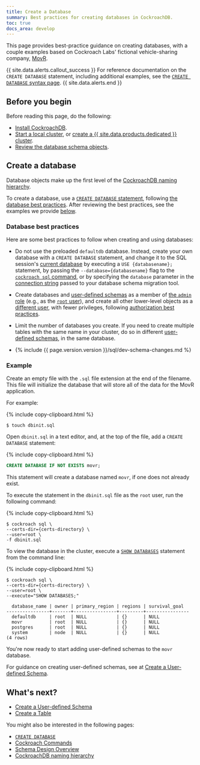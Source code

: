 ```yaml
---
title: Create a Database
summary: Best practices for creating databases in CockroachDB.
toc: true
docs_area: develop
---
```


This page provides best-practice guidance on creating databases, with a couple examples based on Cockroach Labs' fictional vehicle-sharing company, [MovR](movr.html).

{{ site.data.alerts.callout_success }}
For reference documentation on the `CREATE DATABASE` statement, including additional examples, see the [`CREATE DATABASE` syntax page](create-database.html).
{{ site.data.alerts.end }}

## Before you begin

Before reading this page, do the following:

- [Install CockroachDB](install-cockroachdb.html).
- [Start a local cluster](secure-a-cluster.html), or [create a {{  site.data.products.dedicated  }} cluster](../cockroachcloud/create-your-cluster.html).
- [Review the database schema objects](schema-design-overview.html).

## Create a database

Database objects make up the first level of the [CockroachDB naming hierarchy](sql-name-resolution.html#naming-hierarchy).

To create a database, use a [`CREATE DATABASE` statement](create-database.html), following [the database best practices](#database-best-practices). After reviewing the best practices, see the examples we provide [below](#example).

### Database best practices

Here are some best practices to follow when creating and using databases:

- Do not use the preloaded `defaultdb` database. Instead, create your own database with a `CREATE DATABASE` statement, and change it to the SQL session's [current database](sql-name-resolution.html#current-database) by executing a `USE {databasename};` statement, by passing the `--database={databasename}` flag to the [`cockroach sql` command](cockroach-sql.html#general), or by specifying the `database` parameter in the [connection string](connection-parameters.html#connect-using-a-url) passed to your database schema migration tool.

- Create databases and [user-defined schemas](schema-design-schema.html) as a member of [the `admin` role](authorization.html#admin-role) (e.g., as the [`root` user](authorization.html#root-user)), and create all other lower-level objects as a [different user](schema-design-overview.html#control-access-to-objects), with fewer privileges, following [authorization best practices](authorization.html#authorization-best-practices).

- Limit the number of databases you create. If you need to create multiple tables with the same name in your cluster, do so in different [user-defined schemas](schema-design-schema.html), in the same database.

- {%  include {{ page.version.version }}/sql/dev-schema-changes.md %}

### Example

Create an empty file with the `.sql` file extension at the end of the filename. This file will initialize the database that will store all of the data for the MovR application.

For example:

{%  include copy-clipboard.html %}
~~~ shell
$ touch dbinit.sql
~~~

Open `dbinit.sql` in a text editor, and, at the top of the file, add a `CREATE DATABASE` statement:

{%  include copy-clipboard.html %}
~~~ sql
CREATE DATABASE IF NOT EXISTS movr;
~~~

This statement will create a database named `movr`, if one does not already exist.

To execute the statement in the `dbinit.sql` file as the `root` user, run the following command:

{%  include copy-clipboard.html %}
~~~ shell
$ cockroach sql \
--certs-dir={certs-directory} \
--user=root \
-f dbinit.sql
~~~

To view the database in the cluster, execute a [`SHOW DATABASES`](show-databases.html) statement from the command line:

{%  include copy-clipboard.html %}
~~~ shell
$ cockroach sql \
--certs-dir={certs-directory} \
--user=root \
--execute="SHOW DATABASES;"
~~~

~~~
  database_name | owner | primary_region | regions | survival_goal
----------------+-------+----------------+---------+----------------
  defaultdb     | root  | NULL           | {}      | NULL
  movr          | root  | NULL           | {}      | NULL
  postgres      | root  | NULL           | {}      | NULL
  system        | node  | NULL           | {}      | NULL
(4 rows)
~~~

You're now ready to start adding user-defined schemas to the `movr` database.

For guidance on creating user-defined schemas, see at [Create a User-defined Schema](schema-design-schema.html).

## What's next?

- [Create a User-defined Schema](schema-design-schema.html)
- [Create a Table](schema-design-table.html)

You might also be interested in the following pages:

- [`CREATE DATABASE`](create-database.html)
- [Cockroach Commands](cockroach-commands.html)
- [Schema Design Overview](schema-design-overview.html)
- [CockroachDB naming hierarchy](sql-name-resolution.html#naming-hierarchy)
